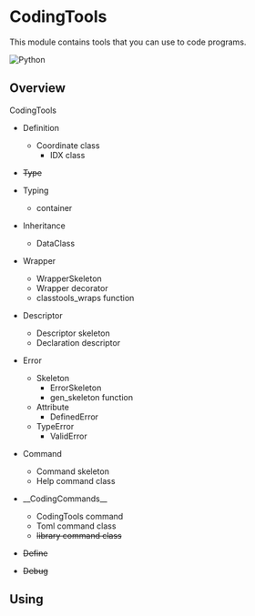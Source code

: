# CodingTools
This module contains tools that you can use to code programs.

<img src="https://qiita-user-contents.imgix.net/https%3A%2F%2Fimg.shields.io%2Fbadge%2F-Python-F2C63C.svg%3Flogo%3Dpython%26style%3Dfor-the-badge?ixlib=rb-4.0.0&auto=format&gif-q=60&q=75&s=c17144ccc12f9c19e9dbba2eec5c7980" alt="Python">

## Overview
CodingTools

- Definition
  - Coordinate class
    - IDX class

- ~~Type~~

- Typing
  - container

- Inheritance
  - DataClass

- Wrapper
  - WrapperSkeleton
  - Wrapper decorator
  - classtools_wraps function

- Descriptor
  - Descriptor skeleton
  - Declaration descriptor

- Error
  - Skeleton
    - ErrorSkeleton
    - gen_skeleton function
  - Attribute
    - DefinedError
  - TypeError
    - ValidError

- Command
  - Command skeleton
  - Help command class

- \_\_CodingCommands__
  - CodingTools command
  - Toml command class
  - ~~library command class~~

- ~~Define~~

- ~~Debug~~


## Using
